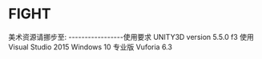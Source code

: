 # FIGHT 
美术资源请挪步至:
-----------------使用要求
UNITY3D version 5.5.0 f3
使用Visual Studio 2015
Windows 10 专业版
Vuforia 6.3
